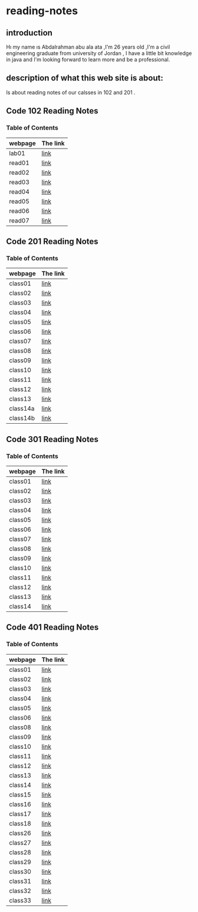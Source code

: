 # reading-notes
## introduction 
 Hı my name ıs Abdalrahman abu ala ata ,I'm 26 years old ,I'm a  civil engineering graduate from university of Jordan , I have a little bit knowledge in java and I'm looking forward to learn more and be a professional.
 ## description of what this web site is about:
 Is about reading notes of our calsses in 102 and 201 .


## Code 102 Reading Notes

### Table of Contents


| webpage      |  The link        |
| -----------  | ----------- |
| lab01     |[link](lab01) |
| read01       | [link](read01.md)     |
|  read02  |  [link](read02.md)| 
|  read03  |  [link](read03.md)| 
|  read04 |  [link](read04.md)| 
|  read05 |  [link](read05.md)|
|  read06 |  [link](read06.md)|
|  read07 |  [link](read07.md)|


## Code 201 Reading Notes
### Table of Contents 

| webpage      |  The link        |
| -----------  | ----------- |
| class01       | [link](class01.md)     |
| class02     | [link](class02.md)     |
|   class03    | [link](class03.md)     |
|   class04    | [link](class04.md)     |
|   class05   | [link](class05.md)     |
|   class06   | [link](class06.md)     |
|   class07  | [link](class07.md)     |
|   class08  | [link](class08.md)     |
|   class09 | [link](class09.md)     |
|   class10 | [link](class10.md)     |
|   class11 | [link](class11.md)     |
|   class12 | [link](class12.md)     |
|   class13 | [link](class13.md)     |
|   class14a | [link](class14a.md)     |
|   class14b | [link](class14b.md) |


## Code 301 Reading Notes
### Table of Contents 

| webpage      |  The link        |
| -----------  | ----------- |
| class01       | [link](class31.md)     |
| class02     | [link](class32.md)     |
| class03    | [link](class33.md)     |
| class04   | [link](class34.md)     |
| class05  | [link](class35.md)     |
| class06  | [link](class36.md)     |
| class07  |   [link](class37.md)     |
| class08  |   [link](class38.md)     |
| class09  |   [link](class39.md)     |
| class10  |   [link](class40.md)     |
| class11  |   [link](class41.md)     |
| class12  |   [link](class42.md)   
| class13  |   [link](class43.md)   |
| class14  |   [link](class44.md) |


## Code 401 Reading Notes
### Table of Contents 

| webpage      |  The link |
| -----------  | ----------- |
| class01       | [link](read41.md) |
| class02     | [link](read42.md) |
| class03    | [link](read43.md) |
| class04    | [link](read44.md) |
| class05   | [link](read45.md) |
| class06   | [link](read46.md) |
| class08   | [link](read48.md) |
| class09   | [link](read49.md) |
| class10   | [link](read50.md) |
| class11   | [link](read51.md) |
| class12   | [link](read52.md) |
| class13   | [link](read53.md) |
| class14   | [link](read54.md) |
| class15   | [link](read55.md) |
| class16   | [link](read56.md) |
| class17   | [link](read57.md) |
| class18   | [link](read58.md) |
| class26   | [link](read26.md) |
| class27  | [link](read27.md) |
| class28  | [link](read28.md) |
| class29  | [link](read29.md) |
| class30  | [link](read30.md) |
| class31  | [link](read31.md) |
| class32  | [link](read32.md) |
| class33  | [link](read33.md) |